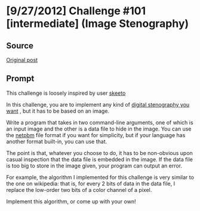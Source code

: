 # [9/27/2012] Challenge #101 [intermediate] (Image Stenography)

## Source

[Original post](https://old.reddit.com/r/dailyprogrammer/comments/10l8cq/9272012_challenge_101_intermediate_image/)

## Prompt

This challenge is loosely inspired by user [skeeto](/u/skeeto)

In this challenge, you are to implement any kind of [digital stenography you want](http://en.wikipedia.org/wiki/Steganography#Digital)
, but it has to be based on an image.

Write a program that takes in two command-line arguments, one of which is an input image and the other is a data file to hide in the image.
You can use the [netpbm](http://en.wikipedia.org/wiki/Netpbm_format) file format if you want for simplicity, but if your language has another format built-in, you can use that.

The point is that, whatever you choose to do, it has to be non-obvious upon casual inspection that the data file is embedded in the image.
If the data file is too big to store in the image given, your program can output an error.

For example, the algorithm I implemented for this challenge is very similar to the one on wikipedia: that is, for every 2 bits of data in the
data file, I replace the low-order two bits of a color channel of a pixel.

Implement this algorithm, or come up with your own!
